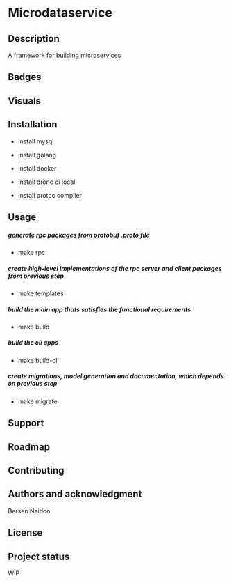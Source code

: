 # Microdataservice

## Description
A framework for building microservices

## Badges

## Visuals

## Installation

- install mysql

- install golang

- install docker

- install drone ci local

- install protoc compiler

## Usage
##### generate rpc packages from protobuf .proto file
- make rpc

##### create high-level implementations of the rpc server and client packages from previous step
- make templates 

##### build the main app thats satisfies the functional requirements
- make build  

##### build the cli apps
- make build-cli  

##### create migrations, model generation and documentation, which depends on previous step
- make migrate 

## Support

## Roadmap

## Contributing

## Authors and acknowledgment
Bersen Naidoo

## License

## Project status
WIP
